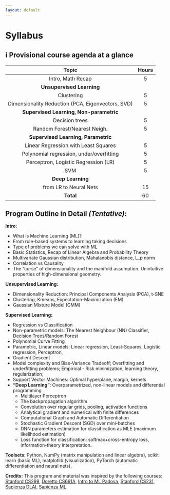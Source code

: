 ```yaml
---
layout: default
---
```


# Syllabus <a name="syllabus"></a>

## ℹ️ Provisional course agenda at a glance


| Topic                | Hours       | 
| :-------------:      |:-------------:
| Intro, Math Recap    | 5
|          **Unsupervised Learning**      |
|   Clustering         | 5           |
| Dimensionality Reduction (PCA, Eigenvectors, SVD) | 5 |
|          **Supervised Learning, Non-parametric**      |
| Decision trees | 5 |
| Random Forest/Nearest Neigh. | 5 |
|          **Supervised Learning, Parametric**      |
| Linear Regression with Least Squares | 5 |
| Polynomial regression, under/overfitting | 5 |
| Perceptron, Logistic Regression (LR) | 5 |
| SVM | 5 |
| **Deep Learning** |
| from LR to Neural Nets | 15 |
| **Total** | 60 |

## Program Outline in Detail *(Tentative)*: 

**Intro:**
 - What is Machine Learning (ML)?
 - From rule-based systems to learning taking decisions
 - Type of problems we can solve with ML
 - Basic Statistics, Recap of Linear Algebra and Probability Theory
 - Multivariate Gaussian distribution, Mahalanobis distance, L_p norm
 - Correlation vs Causality
 - The “curse” of dimensionality and the manifold assumption. Unintuitive properties of high-dimensional geometry.
 
**Unsupervised Learning:**
- Dimensionality Reduction: Principal Components Analysis (PCA), t-SNE
- Clustering, Kmeans, Expectation-Maximization (EM)
- Gaussian Mixture Model (GMM)

**Supervised Learning:**
 - Regression vs Classification
 - Non-parametric models: The Nearest Neighbour (NN) Classifier, Decision Trees/Random Forest
 - Polynomial Curve Fitting
 - Parametric, Linear models: Linear regression, Least-Squares, Logistic regression, Perceptron, 
 - Gradient Descent
 - Model complexity and Bias-Variance Tradeoff; Overfitting and underfitting problems; Empirical - Risk minimization, learning theory, regularization;
 - Support Vector Machines: Optimal hyperplane, margin, kernels
 -  **“Deep Learning”**: Overparametrized, non-linear models and differential programming
	-  Multilayer Perceptron
	- The backpropagation algorithm
	- Convolution over regular grids, pooling, activation functions
	- Analytical gradient and numerical with finite differences
	- Computational Graph and Automatic Differentiation
	- Stochastic Gradient Descent (SGD) over mini-batches
	- DNN parameters estimation for classification as MLE (maximum likelihood estimation)
	- Loss function for classification: softmax+cross-entropy loss, information-theory interpretation.

**Toolsets**: Python, NumPy (matrix manipulation and linear algebra), scikit learn (basic ML), matplotlib (visualization), PyTorch (automatic differentiation and neural nets).


**Credits:** This program and material was inspired by the following courses: [Stanford CS299](http://cs229.stanford.edu/syllabus-spring2021.html),  [Doretto CS691A](http://vision.csee.wvu.edu/~doretto/courses/2016-fall-ml/), [Intro to ML Padova](https://en.didattica.unipd.it/off/2018/LT/SC/SC1167/000ZZ/SCP8084699/N0), [Stanford CS231](https://cs231n.github.io/),  [Sapienza DLAI](https://github.com/erodola/DLAI-s2-2021),  [Sapienza ML](https://twiki.di.uniroma1.it/twiki/view/ApprAuto/WebHome)
